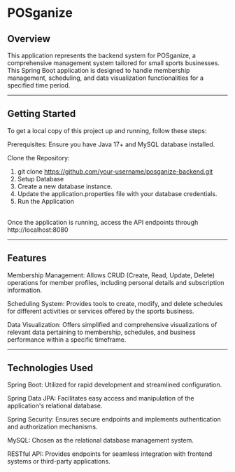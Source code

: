 # POSganize


## Overview
This application represents the backend system for POSganize, a comprehensive management system tailored for small sports businesses.
This Spring Boot application is designed to handle membership management, scheduling, and data visualization functionalities for a specified time period.

<hr/>

## Getting Started
To get a local copy of this project up and running, follow these steps:

Prerequisites: Ensure you have Java 17+ and MySQL database installed.

Clone the Repository:

1. git clone https://github.com/your-username/posganize-backend.git
2. Setup Database
3. Create a new database instance.
4. Update the application.properties file with your database credentials.
5. Run the Application
<br/>
Once the application is running, access the API endpoints through http://localhost:8080

<hr/>

## Features
Membership Management: Allows CRUD (Create, Read, Update, Delete) operations for member profiles, including personal details and subscription information.

Scheduling System: Provides tools to create, modify, and delete schedules for different activities or services offered by the sports business.

Data Visualization: Offers simplified and comprehensive visualizations of relevant data pertaining to membership, schedules, and business performance within a specific timeframe.

<hr/>

## Technologies Used
Spring Boot: Utilized for rapid development and streamlined configuration.

Spring Data JPA: Facilitates easy access and manipulation of the application's relational database.

Spring Security: Ensures secure endpoints and implements authentication and authorization mechanisms.

MySQL: Chosen as the relational database management system.

RESTful API: Provides endpoints for seamless integration with frontend systems or third-party applications.

